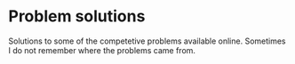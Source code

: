 # Problem solutions
Solutions to some of the competetive problems available online. Sometimes I do not remember where the problems came from.

